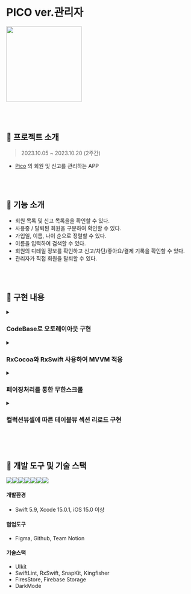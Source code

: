 # PICO ver.관리자


<img src = "https://github.com/HANLeeeee/Pico.admin/assets/74815957/51b4373a-406b-42b5-854f-674f312a6f95" width=200>


<br/><br/>

## 📌 프로젝트 소개
> 2023.10.05 ~ 2023.10.20 (2주간) <br/>
- [Pico](https://github.com/HANLeeeee/Pico) 의 회원 및 신고를 관리하는 APP

<br/><br/>

## 📌 기능 소개
- 회원 목록 및 신고 목록을을 확인할 수 있다.
- 사용중 / 탈퇴된 회원을 구분하여 확인할 수 있다.
- 가입일, 이름, 나이 순으로 정렬할 수 있다.
- 이름을 입력하여 검색할 수 있다.
- 회원의 디테일 정보를 확인하고 신고/차단/좋아요/결제 기록을 확인할 수 있다.
- 관리자가 직접 회원을 탈퇴할 수 있다.


<br/><br/>


##  📌 구현 내용
<details>
<summary><h3>CodeBase로 오토레이아웃 구현</h3></summary>
  
- Snapkit 라이브러리 사용하여 오토레이아웃을 구현하였습니다.
- 잊을 수 있는 translatesAutoresizingMaskIntoConstraints 및 isActive 를 생략하면서 간결한 코드를 작성할 수 있었습니다.

```swift
textFieldView.snp.makeConstraints { make in
    make.top.equalTo(view.safeAreaLayoutGuide).offset(padding)
    make.leading.equalTo(padding)
    make.height.equalTo(40)
}
```
<br/>

- remakeConstraints 나 updateConstraints 를 사용하여 쉽게 제약조건을 수정할 수 있었습니다.
```swift
sectionView.snp.remakeConstraints { make in
    make.top.equalTo(moreButton.snp.bottom).offset(20)
    make.leading.trailing.equalTo(0)
    make.height.equalTo(10)
    make.bottom.equalTo(-10)
}
```

<br/>

</details>

<details>
<summary><h3>RxCocoa와 RxSwift 사용하여 MVVM 적용</h3></summary>
  
- ViewModelType 프로토콜을 생성했습니다.
- Input: viewDidLoad, TextField 입력, Button 클릭 등의 이벤트를 정의했습니다.
- Output: TableView reload, Label 텍스트 업데이트 등 UI 업데이트를 정의했습니다.
- Input은 뷰로 들어오는 데이터를 캡슐화하고 Output은 뷰에 보내는 데이터를 캡슐화했습니다.
```swift
protocol ViewModelType {
    associatedtype Input
    associatedtype Output
    
    func transform(input: Input) -> Output
}
```
<b>ViewController</b>
- ViewModel에서 ViewModelType 프로토콜을 채택하여 Input, Output 구조를 사용했습니다.
- merge를 사용하여 여러개의 옵저버블을 하나로 합쳐 하나의 옵저버블을 방출하였습니다.
- combineLatest을 사용하여 userListType, sortedType과 merged의 최신 상태를 결합하여 방출하였습니다.
```swift
final class AdminUserViewModel: ViewModelType {
    
    struct Input {
        let viewDidLoad: Observable<Void>
        // ...(중략)
    }
    
    struct Output {
        let resultToViewDidLoad: Observable<[User]>
        // ...(중략)
    }
    
    func transform(input: Input) -> Output {
        let merged = Observable.merge(input.viewDidLoad, input.viewWillAppear)
        
        let responseViewDidLoad = Observable.combineLatest(input.userListType, input.sortedType, merged)
            .withUnretained(self)
            .flatMap { (viewModel, value) -> Observable<([User], DocumentSnapshot?)> in
                let (userListType, sortedType, _) = value
                return FirestoreService.shared.loadDocumentRx(collectionId: userListType.collectionId, dataType: User.self, orderBy: sortedType.orderBy, itemsPerPage: viewModel.itemsPerPage, lastDocumentSnapshot: nil)
            }
            .withUnretained(self)
            .map { viewModel, usersAndSnapshot in
                let (users, snapShot) = usersAndSnapshot
                viewModel.userList.removeAll()
                viewModel.lastDocumentSnapshot = snapShot
                viewModel.userList = users
                return viewModel.userList
            }
        // ...(중략)

        return Output(
            resultToViewDidLoad: responseViewDidLoad,
            // ...(중략)
        )
    }
}
```
<b>ViewModel</b>
- bind를 통해 ViewController와 ViewModel 사이의 상호작용을 설정했습니다.
- ViewController에서 dispose를 하여 하나의 데이터 스트림으로 연결했습니다.
```swift
private func bind() {
    let input = AdminUserViewModel.Input(
        viewDidLoad: viewDidLoadPublisher.asObservable(),
        // ...(중략)

    )
    let output = viewModel.transform(input: input)

    // ...(중략)

    output.needToReload
        .withUnretained(self)
        .subscribe(onNext: { viewController, _ in
            viewController.tableView.reloadData()
        })
        .disposed(by: disposeBag)
}
```



</details>

<details>
<summary><h3>페이징처리를 통한 무한스크롤</h3></summary>
  
- orderBy 튜플을 통해 0번째 요소 기준으로 내림차순/오름차순을 결정하고 페이지당 itemsPerPage 수로 가져올 항목을 제한하여 쿼리를 설정했습니다.
- DocumentSnapshot을 통해 쿼리에 이전 페이지의 마지막 문서 후부터 시작하도록 설정하여 페이지별로 데이터를 가져오게 했습니다.
- DispatchQueue.global().async를 사용하여 메소드를 호출하여 데이터를 가져오는 작업을 비동기 처리했습니다.
```swift
private func loadNextPage(collectionId: Collections, orderBy: (String, Bool)) -> Observable<[User]> {
    let dbRef = Firestore.firestore()
    var query = dbRef.collection(collectionId.name)
        .order(by: orderBy.0, descending: orderBy.1)
        .limit(to: itemsPerPage)
    
    if let lastSnapshot = lastDocumentSnapshot {
        query = query.start(afterDocument: lastSnapshot)
    }
    
    return Observable.create { [weak self] emitter in
        guard let self = self else { return Disposables.create()}
        
        DispatchQueue.global().async {
            // ...(중략)
                
                lastDocumentSnapshot = documents.last
                
                for document in documents {
                    if let data = try? document.data(as: User.self) {
                        userList.append(data)
                    }
                }
                emitter.onNext(userList)
            }
        }
        return Disposables.create()
    }
}
```

</details>


<details>
<summary><h3>컬럭션뷰셀에 따른 테이블뷰 섹션 리로드 구현</h3></summary>

- 테이블뷰셀에 컬렉션뷰를 구현하여 카테고리를 구현했습니다.
- 처음 컬렉션뷰셀이 클릭되었을 때 해당 이벤트를 통해 `onNext` 를 이용해 스트림을 전송하였습니다.
- 하지만 테이블뷰셀안에 있는 컬렉션뷰셀은 테이블뷰의 셀이 `dequeue` 될 때마다 매번 `subscribe`가 호출되어 새로운 스트림이 매번 중첩되는 것이 문제였습니다.
- 이를 해결하기 위해서 `PublishSubject`를 ViewController에서 생성 후 컬렉션뷰에 주입하고 이벤트는 ViewController에서 처리할 수 있게 했습니다.
- 이러한 구조를 통해 컬렉션뷰의 클릭 이벤트를 중첩없이 처리하고, 테이블뷰의 `dequeue`  시 `subscribe` 를 방지하여 코드의 일관성을 유지하였습니다.
  
```swift
case .recordHeader:
    let cell = tableView.dequeueReusableCell(forIndexPath: indexPath, cellType: RecordHeaderTableViewCell.self)
    cell.config(publisher: cellRecordTypePublish)
    cell.selectionStyle = .none
    return cell

case .record:
    let cell = tableView.dequeueReusableCell(forIndexPath: indexPath, cellType: AdminUserTableViewCell.self)    
    switch currentRecordType {
    case .report: // ...(중략)
    case .block: // ...(중략)
    case .like: // ...(중략)
    case .payment: // ...(중략)
    }
    return cell
```

```swift
func collectionView(_ collectionView: UICollectionView, didSelectItemAt indexPath: IndexPath) {
    selectedCellIndex = indexPath.row
    collectionView.reloadData()
    
    guard let recordType = RecordType.allCases[safe: selectedCellIndex] else { return }
    collectionViewPublish?.onNext(recordType)
}
```


</details>


<br/><br/>

## 📌 개발 도구 및 기술 스택
<img src="https://img.shields.io/badge/swift-F05138?style=for-the-badge&logo=swift&logoColor=white"><img src="https://img.shields.io/badge/xcode-147EFB?style=for-the-badge&logo=xcode&logoColor=white"><img src="https://img.shields.io/badge/figma-F24E1E?style=for-the-badge&logo=figma&logoColor=white"><img src="https://img.shields.io/badge/github-181717?style=for-the-badge&logo=github&logoColor=white"><img src="https://img.shields.io/badge/Notion-000000?style=for-the-badge&logo=notion&logoColor=black"><img src="https://img.shields.io/badge/UIKit-2396F3?style=for-the-badge&logo=UIKit&logoColor=white"><img src="https://img.shields.io/badge/firebase-FFCA28?style=for-the-badge&logo=firebase&logoColor=white">
#### 개발환경
- Swift 5.9, Xcode 15.0.1, iOS 15.0 이상
#### 협업도구
- Figma, Github, Team Notion
#### 기술스택
- UIkit
- SwiftLint, RxSwift, SnapKit, Kingfisher
- FiresStore, Firebase Storage
- DarkMode

<br/><br/>
